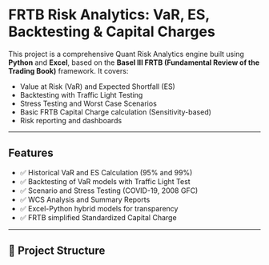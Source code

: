 # FRTB Risk Analytics: VaR, ES, Backtesting & Capital Charges

This project is a comprehensive Quant Risk Analytics engine built using **Python** and **Excel**, based on the **Basel III FRTB (Fundamental Review of the Trading Book)** framework. It covers:

- Value at Risk (VaR) and Expected Shortfall (ES)
- Backtesting with Traffic Light Testing
- Stress Testing and Worst Case Scenarios
- Basic FRTB Capital Charge calculation (Sensitivity-based)
- Risk reporting and dashboards

---

## Features

- ✅ Historical VaR and ES Calculation (95% and 99%)
- ✅ Backtesting of VaR models with Traffic Light Test
- ✅ Scenario and Stress Testing (COVID-19, 2008 GFC)
- ✅ WCS Analysis and Summary Reports
- ✅ Excel-Python hybrid models for transparency
- ✅ FRTB simplified Standardized Capital Charge

---

## 🧪 Project Structure

